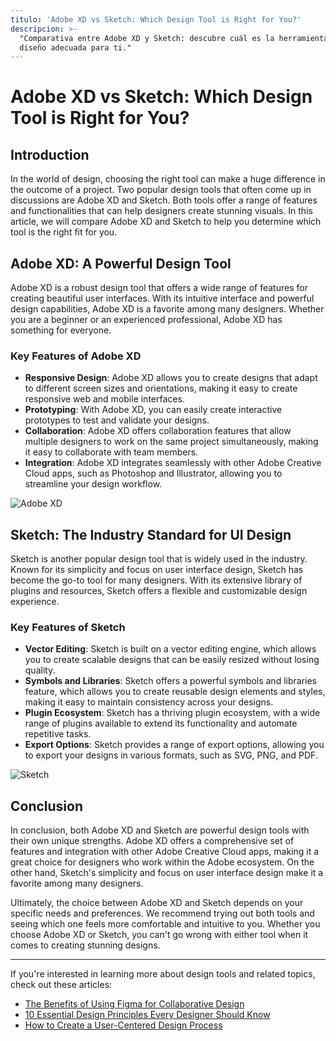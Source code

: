 ```yaml
---
titulo: 'Adobe XD vs Sketch: Which Design Tool is Right for You?'
descripcion: >-
  "Comparativa entre Adobe XD y Sketch: descubre cuál es la herramienta de
  diseño adecuada para ti."
---
```


# Adobe XD vs Sketch: Which Design Tool is Right for You?



## Introduction



In the world of design, choosing the right tool can make a huge difference in the outcome of a project. Two popular design tools that often come up in discussions are Adobe XD and Sketch. Both tools offer a range of features and functionalities that can help designers create stunning visuals. In this article, we will compare Adobe XD and Sketch to help you determine which tool is the right fit for you.



## Adobe XD: A Powerful Design Tool



Adobe XD is a robust design tool that offers a wide range of features for creating beautiful user interfaces. With its intuitive interface and powerful design capabilities, Adobe XD is a favorite among many designers. Whether you are a beginner or an experienced professional, Adobe XD has something for everyone.



### Key Features of Adobe XD



- **Responsive Design**: Adobe XD allows you to create designs that adapt to different screen sizes and orientations, making it easy to create responsive web and mobile interfaces.
- **Prototyping**: With Adobe XD, you can easily create interactive prototypes to test and validate your designs.
- **Collaboration**: Adobe XD offers collaboration features that allow multiple designers to work on the same project simultaneously, making it easy to collaborate with team members.
- **Integration**: Adobe XD integrates seamlessly with other Adobe Creative Cloud apps, such as Photoshop and Illustrator, allowing you to streamline your design workflow.



![Adobe XD](./img/abogados-de-vivienda-1.webp)



## Sketch: The Industry Standard for UI Design



Sketch is another popular design tool that is widely used in the industry. Known for its simplicity and focus on user interface design, Sketch has become the go-to tool for many designers. With its extensive library of plugins and resources, Sketch offers a flexible and customizable design experience.



### Key Features of Sketch



- **Vector Editing**: Sketch is built on a vector editing engine, which allows you to create scalable designs that can be easily resized without losing quality.
- **Symbols and Libraries**: Sketch offers a powerful symbols and libraries feature, which allows you to create reusable design elements and styles, making it easy to maintain consistency across your designs.
- **Plugin Ecosystem**: Sketch has a thriving plugin ecosystem, with a wide range of plugins available to extend its functionality and automate repetitive tasks.
- **Export Options**: Sketch provides a range of export options, allowing you to export your designs in various formats, such as SVG, PNG, and PDF.



![Sketch](./img/abogados-de-vivienda-2.webp)



## Conclusion

In conclusion, both Adobe XD and Sketch are powerful design tools with their own unique strengths. Adobe XD offers a comprehensive set of features and integration with other Adobe Creative Cloud apps, making it a great choice for designers who work within the Adobe ecosystem. On the other hand, Sketch's simplicity and focus on user interface design make it a favorite among many designers.

Ultimately, the choice between Adobe XD and Sketch depends on your specific needs and preferences. We recommend trying out both tools and seeing which one feels more comfortable and intuitive to you. Whether you choose Adobe XD or Sketch, you can't go wrong with either tool when it comes to creating stunning designs.

---

If you're interested in learning more about design tools and related topics, check out these articles:


- [The Benefits of Using Figma for Collaborative Design](https://www.example.com/blog/figma-collaborative-design)
- [10 Essential Design Principles Every Designer Should Know](https://www.example.com/blog/design-principles)
- [How to Create a User-Centered Design Process](https://www.example.com/blog/user-centered-design-process)


